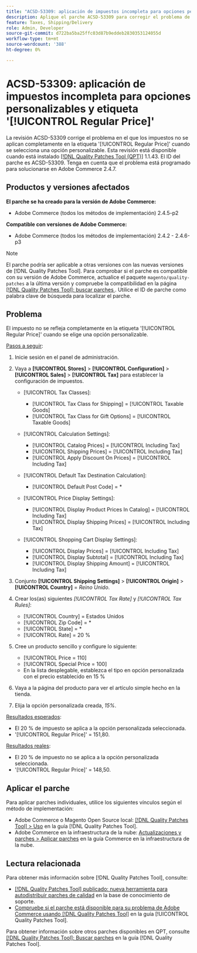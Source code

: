 ```yaml
---
title: "ACSD-53309: aplicación de impuestos incompleta para opciones personalizables y etiqueta [!UICONTROL Regular Price]"
description: Aplique el parche ACSD-53309 para corregir el problema de Adobe Commerce en el que los impuestos no se aplican completamente en la etiqueta '[!UICONTROL Regular Price]' cuando se selecciona una opción personalizable.
feature: Taxes, Shipping/Delivery
role: Admin, Developer
source-git-commit: d722ba5ba25ffc03d87b9eddeb2830353124055d
workflow-type: tm+mt
source-wordcount: '388'
ht-degree: 0%

---
```


# ACSD-53309: aplicación de impuestos incompleta para opciones personalizables y etiqueta &#39;[!UICONTROL Regular Price]&#39;

La revisión ACSD-53309 corrige el problema en el que los impuestos no se aplican completamente en la etiqueta &#39;[!UICONTROL Regular Price]&#39; cuando se selecciona una opción personalizable. Esta revisión está disponible cuando está instalado [[!DNL Quality Patches Tool (QPT)]](https://experienceleague.adobe.com/en/docs/commerce-knowledge-base/kb/announcements/commerce-announcements/magento-quality-patches-released-new-tool-to-self-serve-quality-patches) 1.1.43. El ID del parche es ACSD-53309. Tenga en cuenta que el problema está programado para solucionarse en Adobe Commerce 2.4.7.

## Productos y versiones afectados

**El parche se ha creado para la versión de Adobe Commerce:**

* Adobe Commerce (todos los métodos de implementación) 2.4.5-p2

**Compatible con versiones de Adobe Commerce:**

* Adobe Commerce (todos los métodos de implementación) 2.4.2 - 2.4.6-p3

>[!NOTE]
>
>El parche podría ser aplicable a otras versiones con las nuevas versiones de [!DNL Quality Patches Tool]. Para comprobar si el parche es compatible con su versión de Adobe Commerce, actualice el paquete `magento/quality-patches` a la última versión y compruebe la compatibilidad en la página [[!DNL Quality Patches Tool]: buscar parches ](https://experienceleague.adobe.com/tools/commerce-quality-patches/index.html). Utilice el ID de parche como palabra clave de búsqueda para localizar el parche.

## Problema

El impuesto no se refleja completamente en la etiqueta &#39;[!UICONTROL Regular Price]&#39; cuando se elige una opción personalizable.

<u>Pasos a seguir</u>:

1. Inicie sesión en el panel de administración.
1. Vaya a **[!UICONTROL Stores]** > **[!UICONTROL Configuration]** > **[!UICONTROL Sales]** > **[!UICONTROL Tax]** para establecer la configuración de impuestos.

   * [!UICONTROL Tax Classes]:

      * [!UICONTROL Tax Class for Shipping] = [!UICONTROL Taxable Goods]
      * [!UICONTROL Tax Class for Gift Options] = [!UICONTROL Taxable Goods]

   * [!UICONTROL Calculation Settings]:

      * [!UICONTROL Catalog Prices] = [!UICONTROL Including Tax]
      * [!UICONTROL Shipping Prices] = [!UICONTROL Including Tax]
      * [!UICONTROL Apply Discount On Prices] = [!UICONTROL Including Tax]

   * [!UICONTROL Default Tax Destination Calculation]:

      * [!UICONTROL Default Post Code] = *

   * [!UICONTROL Price Display Settings]:

      * [!UICONTROL Display Product Prices In Catalog] = [!UICONTROL Including Tax]
      * [!UICONTROL Display Shipping Prices] = [!UICONTROL Including Tax]

   * [!UICONTROL Shopping Cart Display Settings]:

      * [!UICONTROL Display Prices] = [!UICONTROL Including Tax]
      * [!UICONTROL Display Subtotal] = [!UICONTROL Including Tax]
      * [!UICONTROL Display Shipping Amount] = [!UICONTROL Including Tax]

1. Conjunto **[!UICONTROL Shipping Settings]** > **[!UICONTROL Origin]** > **[!UICONTROL Country]** = *Reino Unido*.

1. Crear los(as) siguientes *[!UICONTROL Tax Rate]* y *[!UICONTROL Tax Rules]*:

   * [!UICONTROL Country] = Estados Unidos
   * [!UICONTROL Zip Code] = *
   * [!UICONTROL State] = *
   * [!UICONTROL Rate] = 20 %
1. Cree un producto sencillo y configure lo siguiente:
   * [!UICONTROL Price = 110]
   * [!UICONTROL Special Price = 100]
   * En la lista desplegable, establezca el tipo en opción personalizada con el precio establecido en 15 %
1. Vaya a la página del producto para ver el artículo simple hecho en la tienda.
1. Elija la opción personalizada creada, *15%*.

<u>Resultados esperados</u>:

* El 20 % de impuesto se aplica a la opción personalizada seleccionada.
* &#39;[!UICONTROL Regular Price]&#39; = 151,80.

<u>Resultados reales</u>:

* El 20 % de impuesto no se aplica a la opción personalizada seleccionada.
* &#39;[!UICONTROL Regular Price]&#39; = 148,50.

## Aplicar el parche

Para aplicar parches individuales, utilice los siguientes vínculos según el método de implementación:

* Adobe Commerce o Magento Open Source local: [[!DNL Quality Patches Tool] > Uso](https://experienceleague.adobe.com/docs/commerce-operations/tools/quality-patches-tool/usage.html) en la guía [!DNL Quality Patches Tool].
* Adobe Commerce en la infraestructura de la nube: [Actualizaciones y parches > Aplicar parches](https://experienceleague.adobe.com/docs/commerce-cloud-service/user-guide/develop/upgrade/apply-patches.html) en la guía Commerce en la infraestructura de la nube.

## Lectura relacionada

Para obtener más información sobre [!DNL Quality Patches Tool], consulte:

* [[!DNL Quality Patches Tool] publicado: nueva herramienta para autodistribuir parches de calidad](https://experienceleague.adobe.com/en/docs/commerce-knowledge-base/kb/announcements/commerce-announcements/magento-quality-patches-released-new-tool-to-self-serve-quality-patches) en la base de conocimiento de soporte.
* [Compruebe si el parche está disponible para su problema de Adobe Commerce usando [!DNL Quality Patches Tool]](/help/tools/quality-patches-tool/patches-available-in-qpt/check-patch-for-magento-issue-with-magento-quality-patches.md) en la guía [!UICONTROL Quality Patches Tool].


Para obtener información sobre otros parches disponibles en QPT, consulte [[!DNL Quality Patches Tool]: Buscar parches](https://experienceleague.adobe.com/tools/commerce-quality-patches/index.html) en la guía [!DNL Quality Patches Tool].

